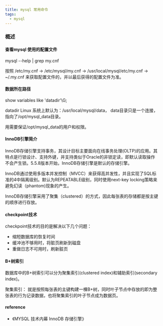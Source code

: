 ```yaml
---
title: mysql 常用命令
tags:
  - mysql
---
```



### 概述

#### 查看mysql 使用的配置文件
mysql --help | grep my.cnf

按照 /etc/my.cnf -> /etc/mysql/my.cnf -> /usr/local/mysql/etc/my.cnf -> ~/.my.cnf 来获取配置文件的，并以最后获得的配置文件为准。

#### 数据所在路径

show variables like 'datadir'\G;

datadir Linux 系统上默认为：/usr/local/mysql/data， data目录只是一个连接，指向了/opt/mysql_data目录。

用需要保证/opt/mysql_data的用户和权限。

#### InnoDB引擎简介

InnoDB存储引擎支持事务，其设计目标主要面向在线事务处理(OLTP)的应用。其特点是行锁设计、支持外键，并支持类似于Oracle的非锁定读，即默认读取操作不会产生锁。5.5.8版本开始，InnoDB存储引擎是默认的存储引擎。

InnoDB通过使用多版本并发控制（MVCC）来获得高并发性，并且实现了SQL标准的4中隔离级别。默认为REPEATABLE级别，同时使用next-key locking策略来避免幻读（phantom)现象的产生。

InnoDB存储引擎采用了聚集（clustered）的方式，因此每张表的存储都是按主键的顺序进行存放。

#### checkpoint技术

checkpoint技术的目的是解决以下几个问题：

* 缩短数据库的恢复时间
* 缓冲池不够用时，将脏页刷新到磁盘
* 重做日志不可用时，刷新脏页


#### B+树索引

数据库中的B+树索引可以分为聚集索引(clustered index)和辅助索引(secondary index)。

聚集索引： 就是按照每张表的主键构建一棵B+树，同时叶子节点中存放的即为整张表的行为记录数据，也将聚集索引的叶子节点成为数据页。


#### reference
* 《MYSQL 技术内幕 InnoDB 存储引擎》
